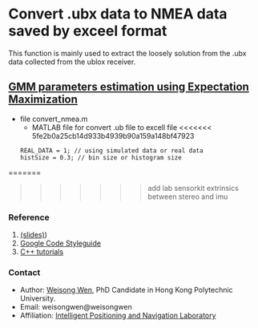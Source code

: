 # Convert .ubx data to NMEA data saved by exceel format 
This function is mainly used to extract the loosely solution from the .ubx data collected from the ublox receiver.
## [GMM parameters estimation using Expectation Maximization](https://brilliant.org/wiki/gaussian-mixture-model/)

- file convert_nmea.m
    - MATLAB file for convert .ub file to excell file
<<<<<<< 5fe2b0a25cb14d933b4939b90a159a148bf47923
    ```
    REAL_DATA = 1; // using simulated data or real data
    histSize = 0.3; // bin size or histogram size
    ```
=======

>>>>>>> add lab sensorkit extrinsics between stereo and imu

### Reference
1. [(slides)](https://www.ipb.uni-bonn.de/wp-content/uploads/2018/05/lecture_1.pdf))
2. [Google Code Styleguide](https://google.github.io/styleguide/cppguide.html)
3. [C++ tutorials](http://www.cplusplus.com/doc/tutorial/)


### Contact
- Author: [Weisong Wen](https://weisongwen.wixsite.com/weisongwen), PhD Candidate in Hong Kong Polytechnic University.
- Email: weisongwen@weisongwen
- Affiliation: [Intelligent Positioning and Navigation Laboratory](https://www.polyu-ipn-lab.com/)